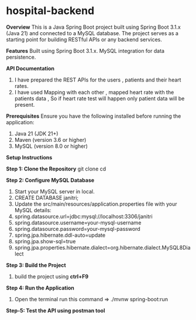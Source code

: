 # hospital-backend

**Overview**
This is a Java Spring Boot project built using Spring Boot 3.1.x (Java 21) and connected to a MySQL database. The project serves as a starting point for building RESTful APIs or any backend services.

**Features**
Built using Spring Boot 3.1.x.
MySQL integration for data persistence.

**API Documentation**
1) I have prepared the REST APIs for the users , patients and their heart rates.
2) I have used Mapping with each other , mapped heart rate with the patients data , So if heart rate test will happen only patient data will be present.

**Prerequisites**
Ensure you have the following installed before running the application:

1) Java 21 (JDK 21+)
2) Maven (version 3.6 or higher)
3) MySQL (version 8.0 or higher)

**Setup Instructions**

**Step 1: Clone the Repository**
git clone <repository-url>
cd <repository-name>

**Step 2: Configure MySQL Database**
1) Start your MySQL server in local.
2) CREATE DATABASE janitri;
3) Update the src/main/resources/application.properties file with your MySQL details:
4) spring.datasource.url=jdbc:mysql://localhost:3306/janitri
5) spring.datasource.username=your-mysql-username
6) spring.datasource.password=your-mysql-password
7) spring.jpa.hibernate.ddl-auto=update
8) spring.jpa.show-sql=true
9) spring.jpa.properties.hibernate.dialect=org.hibernate.dialect.MySQL8Dialect



**Step 3: Build the Project**
1) build the project using **ctrl+F9**

**Step 4: Run the Application**
1) Open the terminal run this command => ./mvnw spring-boot:run 

**Step-5: Test the API using postman tool**



